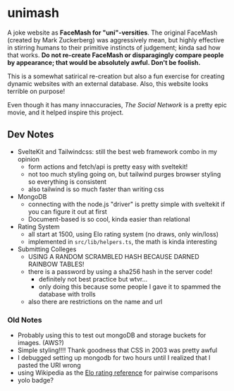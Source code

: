 # unimash

A joke website as **FaceMash for "uni"-versities**. The original FaceMash (created by
Mark Zuckerberg) was aggressively mean, but highly effective in stirring humans to their
primitive instincts of judgement; kinda sad how that works. **Do not re-create FaceMash or
disparagingly compare people by appearance; that would be absolutely awful. Don't be foolish.**

This is a somewhat satirical re-creation but also a fun exercise for creating dynamic
websites with an external database. Also, this website looks terrible on purpose!

Even though it has many innaccuracies, _The Social Network_ is a pretty epic movie, and
it helped inspire this project.

## Dev Notes

- SvelteKit and Tailwindcss: still the best web framework combo in my opinion
  - form actions and fetch/api is pretty easy with sveltekit!
  - not too much styling going on, but tailwind purges browser styling so everything is consistent
  - also tailwind is so much faster than writing css
- MongoDB
  - connecting with the node.js "driver" is pretty simple with sveltekit if you can figure it out at first
  - Document-based is so cool, kinda easier than relational
- Rating System
  - all start at 1500, using Elo rating system (no draws, only win/loss)
  - implemented in `src/lib/helpers.ts`, the math is kinda interesting
- Submitting Colleges
  - USING A RANDOM SCRAMBLED HASH BECAUSE DARNED RAINBOW TABLES!
  - there is a password by using a sha256 hash in the server code!
    - definitely not best practice but wtvr...
    - only doing this because some people I gave it to spammed the database with trolls
  - also there are restrictions on the name and url

### Old Notes

- Probably using this to test out mongoDB and storage buckets for images. (AWS?)
- Simple styling!!!! Thank goodness that CSS in 2003 was pretty awful
- I debugged setting up mongodb for two hours until I realized that I pasted the URI wrong
- using Wikipedia as the [Elo rating reference](https://en.wikipedia.org/wiki/Elo_rating_system#Theory) for pairwise comparisons
- yolo badge?
